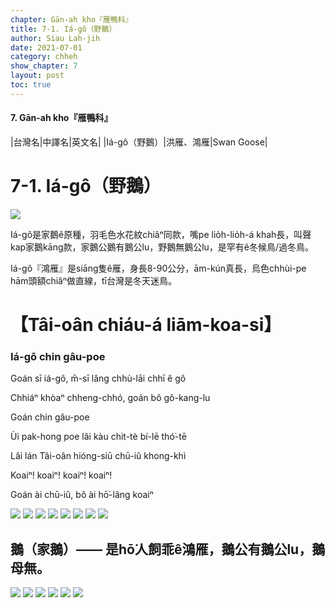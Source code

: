 ```yaml
---
chapter: Gān-ah kho『雁鴨科』
title: 7-1. Iá-gô（野鵝）
author: Siau Lah-jih
date: 2021-07-01
category: chheh
show_chapter: 7
layout: post
toc: true
---
```


#### 7. Gān-ah kho『雁鴨科』

|台灣名|中譯名|英文名|
|Iá-gô（野鵝）|洪雁、鴻雁|Swan Goose|


# 7-1. Iá-gô（野鵝）

![](../too5/07/07-1-4.野鵝.jpg)


Iá-gô是家鵝ê原種，羽毛色水花紋chiâⁿ同款，嘴pe lio̍h-lio̍h-á khah長，叫聲kap家鵝kāng款，家鵝公鵝有鵝公lu，野鵝無鵝公lu，是罕有ê冬候鳥/過冬鳥。

Iá-gô『鴻雁』是siāng隻ê雁，身長8-90公分，ām-kún真長，烏色chhùi-pe hām頭額chiâⁿ做直線，tī台灣是冬天迷鳥。
	

# 【Tâi-oân chiáu-á liām-koa-si】

### **Iá-gô chin gâu-poe**

Goán sī iá-gô, m̄-sī lâng chhù-lāi chhī ê gô

Chhiáⁿ khòaⁿ chheng-chhó, goán bô gô-kang-lu

Goán chin gâu-poe

Ùi pak-hong poe lâi kàu chit-tè bí-lē thó͘-tē

Lâi lán Tâi-oân hióng-siū chū-iû khong-khì

Koaiⁿ! koaiⁿ! koaiⁿ! koaiⁿ!

Goán ài chū-iû, bô ài hō͘-lâng koaiⁿ


![](../too5/07/07-1-3.野鵝.jpg)
![](../too5/07/07-1-2.野鵝.jpg)
![](../too5/07/07-1-1.野鵝.jpg)
![](../too5/07/07-1-5.野鵝.jpg)
![](../too5/07/07-1-6.野鵝.jpg)
![](../too5/07/07-1-7.野鵝.jpg)
![](../too5/07/07-1-8.野鵝.jpg)
![](../too5/07/07-1-9.野鵝.jpg)

## 鵝（家鵝）—— 是hō͘人飼乖ê鴻雁，鵝公有鵝公lu，鵝母無。

![](../too5/07/06-1-3.烏面lā-poe.jpg)
![](../too5/07/06-1-3.烏面lā-poe.jpg)
![](../too5/07/06-1-3.烏面lā-poe.jpg)
![](../too5/07/06-1-3.烏面lā-poe.jpg)
![](../too5/07/06-1-3.烏面lā-poe.jpg)
![](../too5/07/06-1-3.烏面lā-poe.jpg)

